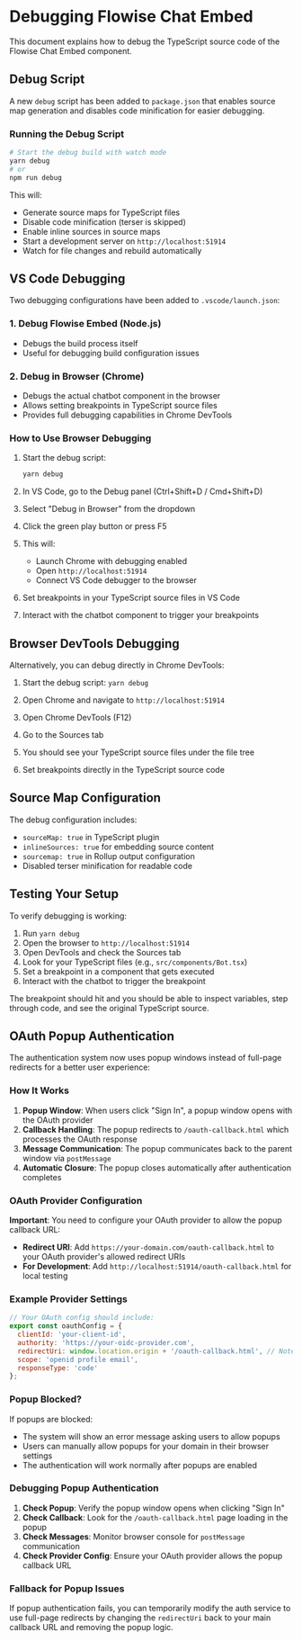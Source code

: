 # Debugging Flowise Chat Embed

This document explains how to debug the TypeScript source code of the Flowise Chat Embed component.

## Debug Script

A new `debug` script has been added to `package.json` that enables source map generation and disables code minification for easier debugging.

### Running the Debug Script

```bash
# Start the debug build with watch mode
yarn debug
# or
npm run debug
```

This will:
- Generate source maps for TypeScript files
- Disable code minification (terser is skipped)
- Enable inline sources in source maps
- Start a development server on `http://localhost:51914`
- Watch for file changes and rebuild automatically

## VS Code Debugging

Two debugging configurations have been added to `.vscode/launch.json`:

### 1. Debug Flowise Embed (Node.js)
- Debugs the build process itself
- Useful for debugging build configuration issues

### 2. Debug in Browser (Chrome)
- Debugs the actual chatbot component in the browser
- Allows setting breakpoints in TypeScript source files
- Provides full debugging capabilities in Chrome DevTools

### How to Use Browser Debugging

1. Start the debug script:
   ```bash
   yarn debug
   ```

2. In VS Code, go to the Debug panel (Ctrl+Shift+D / Cmd+Shift+D)

3. Select "Debug in Browser" from the dropdown

4. Click the green play button or press F5

5. This will:
   - Launch Chrome with debugging enabled
   - Open `http://localhost:51914`
   - Connect VS Code debugger to the browser

6. Set breakpoints in your TypeScript source files in VS Code

7. Interact with the chatbot component to trigger your breakpoints

## Browser DevTools Debugging

Alternatively, you can debug directly in Chrome DevTools:

1. Start the debug script: `yarn debug`

2. Open Chrome and navigate to `http://localhost:51914`

3. Open Chrome DevTools (F12)

4. Go to the Sources tab

5. You should see your TypeScript source files under the file tree

6. Set breakpoints directly in the TypeScript source code

## Source Map Configuration

The debug configuration includes:
- `sourceMap: true` in TypeScript plugin
- `inlineSources: true` for embedding source content
- `sourcemap: true` in Rollup output configuration
- Disabled terser minification for readable code

## Testing Your Setup

To verify debugging is working:

1. Run `yarn debug`
2. Open the browser to `http://localhost:51914`
3. Open DevTools and check the Sources tab
4. Look for your TypeScript files (e.g., `src/components/Bot.tsx`)
5. Set a breakpoint in a component that gets executed
6. Interact with the chatbot to trigger the breakpoint

The breakpoint should hit and you should be able to inspect variables, step through code, and see the original TypeScript source.

## OAuth Popup Authentication

The authentication system now uses popup windows instead of full-page redirects for a better user experience:

### How It Works

1. **Popup Window**: When users click "Sign In", a popup window opens with the OAuth provider
2. **Callback Handling**: The popup redirects to `/oauth-callback.html` which processes the OAuth response
3. **Message Communication**: The popup communicates back to the parent window via `postMessage`
4. **Automatic Closure**: The popup closes automatically after authentication completes

### OAuth Provider Configuration

**Important**: You need to configure your OAuth provider to allow the popup callback URL:

- **Redirect URI**: Add `https://your-domain.com/oauth-callback.html` to your OAuth provider's allowed redirect URIs
- **For Development**: Add `http://localhost:51914/oauth-callback.html` for local testing

### Example Provider Settings

```javascript
// Your OAuth config should include:
export const oauthConfig = {
  clientId: 'your-client-id',
  authority: 'https://your-oidc-provider.com',
  redirectUri: window.location.origin + '/oauth-callback.html', // Note: /oauth-callback.html
  scope: 'openid profile email',
  responseType: 'code'
};
```

### Popup Blocked?

If popups are blocked:
- The system will show an error message asking users to allow popups
- Users can manually allow popups for your domain in their browser settings
- The authentication will work normally after popups are enabled

### Debugging Popup Authentication

1. **Check Popup**: Verify the popup window opens when clicking "Sign In"
2. **Check Callback**: Look for the `/oauth-callback.html` page loading in the popup
3. **Check Messages**: Monitor browser console for `postMessage` communication
4. **Check Provider Config**: Ensure your OAuth provider allows the popup callback URL

### Fallback for Popup Issues

If popup authentication fails, you can temporarily modify the auth service to use full-page redirects by changing the `redirectUri` back to your main callback URL and removing the popup logic.